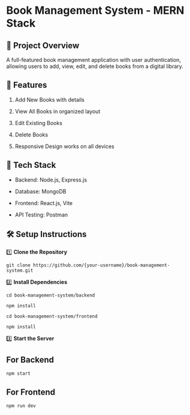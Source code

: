 # Book Management System - MERN Stack

## 📌 Project Overview

A full-featured book management application with user authentication, allowing users to add, view, edit, and delete books from a digital library.

## 🚀 Features

1. Add New Books with details

2. View All Books in organized layout

3. Edit Existing Books

4. Delete Books

5. Responsive Design works on all devices

## 🔧 Tech Stack

- Backend: Node.js, Express.js

- Database: MongoDB

- Frontend: React.js, Vite

- API Testing: Postman

## 🛠 Setup Instructions

1️⃣ **Clone the Repository**


`git clone https://github.com/{your-username}/book-management-system.git`


2️⃣ **Install Dependencies**


`cd book-management-system/backend`

`npm install`

`cd book-management-system/frontend`

`npm install`


3️⃣ **Start the Server**

## For Backend

`npm start`

## For Frontend

`npm run dev`


